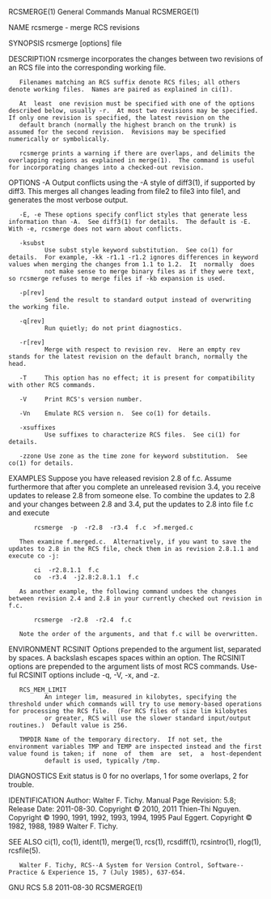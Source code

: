 RCSMERGE(1)                                                                                General Commands Manual                                                                                RCSMERGE(1)



NAME
       rcsmerge - merge RCS revisions

SYNOPSIS
       rcsmerge [options] file

DESCRIPTION
       rcsmerge incorporates the changes between two revisions of an RCS file into the corresponding working file.

       Filenames matching an RCS suffix denote RCS files; all others denote working files.  Names are paired as explained in ci(1).

       At  least  one revision must be specified with one of the options described below, usually -r.  At most two revisions may be specified.  If only one revision is specified, the latest revision on the
       default branch (normally the highest branch on the trunk) is assumed for the second revision.  Revisions may be specified numerically or symbolically.

       rcsmerge prints a warning if there are overlaps, and delimits the overlapping regions as explained in merge(1).  The command is useful for incorporating changes into a checked-out revision.

OPTIONS
       -A     Output conflicts using the -A style of diff3(1), if supported by diff3.  This merges all changes leading from file2 to file3 into file1, and generates the most verbose output.

       -E, -e These options specify conflict styles that generate less information than -A.  See diff3(1) for details.  The default is -E.  With -e, rcsmerge does not warn about conflicts.

       -ksubst
              Use subst style keyword substitution.  See co(1) for details.  For example, -kk -r1.1 -r1.2 ignores differences in keyword values when merging the changes from 1.1 to 1.2.  It  normally  does
              not make sense to merge binary files as if they were text, so rcsmerge refuses to merge files if -kb expansion is used.

       -p[rev]
              Send the result to standard output instead of overwriting the working file.

       -q[rev]
              Run quietly; do not print diagnostics.

       -r[rev]
              Merge with respect to revision rev.  Here an empty rev stands for the latest revision on the default branch, normally the head.

       -T     This option has no effect; it is present for compatibility with other RCS commands.

       -V     Print RCS's version number.

       -Vn    Emulate RCS version n.  See co(1) for details.

       -xsuffixes
              Use suffixes to characterize RCS files.  See ci(1) for details.

       -zzone Use zone as the time zone for keyword substitution.  See co(1) for details.

EXAMPLES
       Suppose  you  have released revision 2.8 of f.c.  Assume furthermore that after you complete an unreleased revision 3.4, you receive updates to release 2.8 from someone else.  To combine the updates
       to 2.8 and your changes between 2.8 and 3.4, put the updates to 2.8 into file f.c and execute

           rcsmerge  -p  -r2.8  -r3.4  f.c  >f.merged.c

       Then examine f.merged.c.  Alternatively, if you want to save the updates to 2.8 in the RCS file, check them in as revision 2.8.1.1 and execute co -j:

           ci  -r2.8.1.1  f.c
           co  -r3.4  -j2.8:2.8.1.1  f.c

       As another example, the following command undoes the changes between revision 2.4 and 2.8 in your currently checked out revision in f.c.

           rcsmerge  -r2.8  -r2.4  f.c

       Note the order of the arguments, and that f.c will be overwritten.

ENVIRONMENT
       RCSINIT
              Options prepended to the argument list, separated by spaces.  A backslash escapes spaces within an option.  The RCSINIT options are prepended to the argument lists of most RCS commands.  Use-
              ful RCSINIT options include -q, -V, -x, and -z.

       RCS_MEM_LIMIT
              An integer lim, measured in kilobytes, specifying the threshold under which commands will try to use memory-based operations for processing the RCS file.  (For RCS files of size lim kilobytes
              or greater, RCS will use the slower standard input/output routines.)  Default value is 256.

       TMPDIR Name of the temporary directory.  If not set, the environment variables TMP and TEMP are inspected instead and the first value found is taken; if  none  of  them  are  set,  a  host-dependent
              default is used, typically /tmp.

DIAGNOSTICS
       Exit status is 0 for no overlaps, 1 for some overlaps, 2 for trouble.

IDENTIFICATION
       Author: Walter F. Tichy.
       Manual Page Revision: 5.8; Release Date: 2011-08-30.
       Copyright © 2010, 2011 Thien-Thi Nguyen.
       Copyright © 1990, 1991, 1992, 1993, 1994, 1995 Paul Eggert.
       Copyright © 1982, 1988, 1989 Walter F. Tichy.

SEE ALSO
       ci(1), co(1), ident(1), merge(1), rcs(1), rcsdiff(1), rcsintro(1), rlog(1), rcsfile(5).

       Walter F. Tichy, RCS--A System for Version Control, Software--Practice & Experience 15, 7 (July 1985), 637-654.



GNU RCS 5.8                                                                                       2011-08-30                                                                                      RCSMERGE(1)
